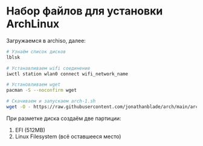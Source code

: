 # Набор файлов для установки ArchLinux

Загружаемся в archiso, далее:
```bash
# Узнаём список дисков
lblsk

# Устанавливаем wifi соединение
iwctl station wlan0 connect wifi_network_name

# Установливаем wget
pacman -S --noconfirm wget

# Скачиваем и запускаем arch-1.sh
wget -O - https://raw.githubusercontent.com/jonathanblade/arch/main/arch-1.sh | sh
```
При разметке диска создаём две партиции:
1. EFI (512MB)
2. Linux Filesystem (всё оставшееся место)
